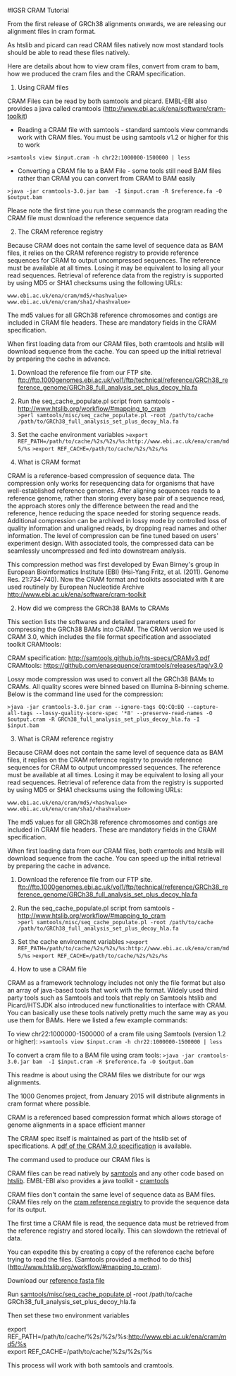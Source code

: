#IGSR CRAM Tutorial

From the first release of GRCh38 alignments onwards, we are releasing our alignment files in cram format.  

As htslib and picard can read CRAM files natively now most standard tools should be able to read these files natively. 

Here are details about how to view cram files, convert from cram to bam, how we produced the cram files and the CRAM specification.

1. Using CRAM files

CRAM Files can be read by both samtools and picard. EMBL-EBI also provides a java called cramtools (http://www.ebi.ac.uk/ena/software/cram-toolkit)

- Reading a CRAM file with samtools - standard samtools view commands work with CRAM files. You must be using samtools v1.2 or higher for this to work

`>samtools view $input.cram -h chr22:1000000-1500000 | less`

- Converting a CRAM file to a BAM File - some tools still need BAM files rather than CRAM you can convert from CRAM to BAM easily

`>java -jar cramtools-3.0.jar bam  -I $input.cram -R $reference.fa -O $output.bam`

Please note the first time you run these commands the program reading the CRAM file must download the reference sequence data

2. The CRAM reference registry

Because CRAM does not contain the same level of sequence data as BAM files, it relies on the CRAM reference registry to provide reference sequences for CRAM to output uncompressed sequences.  The reference must be available at all times. Losing it may be equivalent to losing all your read sequences. Retrieval of reference data from the registry is supported by using MD5 or SHA1 checksums using the following URLs:

`www.ebi.ac.uk/ena/cram/md5/<hashvalue>`
`www.ebi.ac.uk/ena/cram/sha1/<hashvalue>`

The md5 values for all GRCh38 reference chromosomes and contigs are included in CRAM file headers. These are mandatory fields in the CRAM specification.  

When first loading data from our CRAM files, both cramtools and htslib will download sequence from the cache. You can speed up the initial retrieval by preparing the cache in advance.

1. Download the reference file from our FTP site. ftp://ftp.1000genomes.ebi.ac.uk/vol1/ftp/technical/reference/GRCh38_reference_genome/GRCh38_full_analysis_set_plus_decoy_hla.fa
2. Run the seq_cache_populate.pl script from samtools - http://www.htslib.org/workflow/#mapping_to_cram  
`>perl samtools/misc/seq_cache_populate.pl -root /path/to/cache /path/to/GRCh38_full_analysis_set_plus_decoy_hla.fa`
3. Set the cache environment variables 
`>export REF_PATH=/path/to/cache/%2s/%2s/%s:http://www.ebi.ac.uk/ena/cram/md5/%s`
`>export REF_CACHE=/path/to/cache/%2s/%2s/%s`

1. What is CRAM format

CRAM is a reference-based compression of sequence data. The compression only works for resequencing data for organisms that have well-established reference genomes.  After aligning sequences reads to a reference genome, rather than storing every base pair of a sequence read, the approach stores only the difference between the read and the reference, hence reducing the space needed for storing sequence reads.  Additional compression can be archived in lossy mode by controlled loss of quality information and unaligned reads, by dropping read names and other information. The level of compression can be fine tuned based on users' experiment design. With associated tools, the compressed data can be seamlessly uncompressed and fed into downstream analysis.

This compression method was first developed by Ewan Birney's group in European Bioinformatics Institute (EBI) (Hsi-Yang Fritz, et al. (2011). Genome Res. 21:734-740).  Now the CRAM format and toolkits associated with it are used routinely by European Nucleotide Archive http://www.ebi.ac.uk/ena/software/cram-toolkit

2.  How did we compress the GRCh38 BAMs to CRAMs

This section lists the softwares and detailed parameters used for compressing the GRCh38 BAMs into CRAM. The CRAM version we used is CRAM 3.0, which includes the file format specification and associated toolkit CRAMtools:

CRAM specification: http://samtools.github.io/hts-specs/CRAMv3.pdf
CRAMtools: https://github.com/enasequence/cramtools/releases/tag/v3.0

Lossy mode compression was used to convert all the GRCh38 BAMs to CRAMs. All quality scores were binned based on Illumina 8-binning scheme.  Below is the command line used for the compression:

`>java -jar cramtools-3.0.jar cram --ignore-tags OQ:CQ:BQ --capture-all-tags --lossy-quality-score-spec '*8' --preserve-read-names -O $output.cram -R GRCh38_full_analysis_set_plus_decoy_hla.fa -I $input.bam`

3.  What is CRAM reference registry

Because CRAM does not contain the same level of sequence data as BAM files, it replies on the CRAM reference registry to provide reference sequences for CRAM to output uncompressed sequences.  The reference must be available at all times. Losing it may be equivalent to losing all your read sequences. Retrieval of reference data from the registry is supported by using MD5 or SHA1 checksums using the following URLs:

`www.ebi.ac.uk/ena/cram/md5/<hashvalue>`
`www.ebi.ac.uk/ena/cram/sha1/<hashvalue>`

The md5 values for all GRCh38 reference chromosomes and contigs are included in CRAM file headers. These are mandatory fields in the CRAM specification.  

When first loading data from our CRAM files, both cramtools and htslib will download sequence from the cache. You can speed up the initial retrieval by preparing the cache in advance.

1. Download the reference file from our FTP site. ftp://ftp.1000genomes.ebi.ac.uk/vol1/ftp/technical/reference/GRCh38_reference_genome/GRCh38_full_analysis_set_plus_decoy_hla.fa
2. Run the seq_cache_populate.pl script from samtools - http://www.htslib.org/workflow/#mapping_to_cram  
`>perl samtools/misc/seq_cache_populate.pl -root /path/to/cache /path/to/GRCh38_full_analysis_set_plus_decoy_hla.fa`
3. Set the cache environment variables 
`>export REF_PATH=/path/to/cache/%2s/%2s/%s:http://www.ebi.ac.uk/ena/cram/md5/%s`
`>export REF_CACHE=/path/to/cache/%2s/%2s/%s`

4.  How to use a CRAM file

CRAM as a framework technology includes not only the file format but also an array of java-based tools that work with the format.  Widely used third party tools such as Samtools and tools that reply on Samtools htslib and Picard/HTSJDK also introduced new functionalities to interface with CRAM.  You can basically use these tools natively pretty much the same way as you use them for BAMs. Here we listed a few example commands:

To view chr22:1000000-1500000 of a cram file using Samtools (version 1.2 or higher):
`>samtools view $input.cram -h chr22:1000000-1500000 | less`

To convert a cram file to a BAM file using cram tools:
`>java -jar cramtools-3.0.jar bam  -I $input.cram -R $reference.fa -O $output.bam`



This readme is about using the CRAM files we distribute for our wgs alignments.

The 1000 Genomes project, from January 2015 will distribute alignments in cram format where possible.

CRAM is a referenced based compression format which allows storage of genome alignments in a space efficient manner

The CRAM spec itself is maintained as part of the htslib set of specifications. A [pdf of the CRAM 3.0 specification](http://samtools.github.io/hts-specs/CRAMv3.pdf) is available.

The command used to produce our CRAM files is 

CRAM files can be read natively by [samtools](https://github.com/samtools/samtools) and any other code based on [htslib](https://github.com/samtools/htslib). EMBL-EBI also provides a java toolkit - [cramtools](http://www.ebi.ac.uk/ena/software/cram-toolkit)

CRAM files don't contain the same level of sequence data as BAM files. CRAM files rely on the [cram reference registry](http://www.ebi.ac.uk/ena/software/cram-reference-registry) to provide the sequence data for its output.

The first time a CRAM file is read, the sequence data must be retrieved from the reference registry and stored locally. This can slowdown the retrieval of data.

You can expedite this by creating a copy of the reference cache before trying to read the files. (Samtools provided a method to do this](http://www.htslib.org/workflow/#mapping_to_cram).

Download our [reference fasta file](ftp://ftp.1000genomes.ebi.ac.uk/vol1/ftp/technical/reference/GRCh38_reference_genome/GRCh38_full_analysis_set_plus_decoy_hla.fa)

Run [samtools/misc/seq_cache_populate.pl](https://github.com/samtools/samtools/blob/develop/misc/seq_cache_populate.pl) -root /path/to/cache GRCh38_full_analysis_set_plus_decoy_hla.fa

Then set these two environment variables

export REF_PATH=/path/to/cache/%2s/%2s/%s:http://www.ebi.ac.uk/ena/cram/md5/%s  
export REF_CACHE=/path/to/cache/%2s/%2s/%s

This process will work with both samtools and cramtools.
